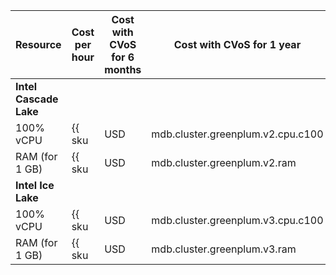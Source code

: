 | Resource       | Cost per hour                                          | Cost with CVoS for 6 months                                                         | Cost with CVoS for 1 year                                                           |
|----------------|--------------------------------------------------------|-------------------------------------------------------------------------------------|-------------------------------------------------------------------------------------|
| **Intel Cascade Lake**                                                                                                                                                                                                                              |
| 100% vCPU      | {{ sku|USD|mdb.cluster.greenplum.v2.cpu.c100|string }} | —                                                                                   | —                                                                                   |
| RAM (for 1 GB) | {{ sku|USD|mdb.cluster.greenplum.v2.ram|string }}      | —                                                                                   | —                                                                                   |
| **Intel Ice Lake**                                                                                                                                                                                                                                  |
| 100% vCPU      | {{ sku|USD|mdb.cluster.greenplum.v3.cpu.c100|string }} | {{ sku|USD|v1.commitment.selfcheckout.m6.mdb.greenplum.cpu.c100.v3|string }} (-15%) | {{ sku|USD|v1.commitment.selfcheckout.y1.mdb.greenplum.cpu.c100.v3|string }} (-22%) |
| RAM (for 1 GB) | {{ sku|USD|mdb.cluster.greenplum.v3.ram|string }}      | {{ sku|USD|v1.commitment.selfcheckout.m6.mdb.greenplum.ram.v3|string }} (-15%)      | {{ sku|USD|v1.commitment.selfcheckout.y1.mdb.greenplum.ram.v3|string }} (-22%)      |
